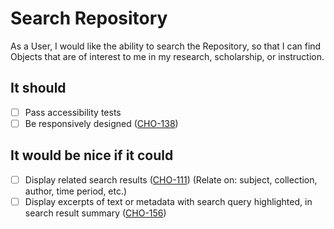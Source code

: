 # Search Repository

As a User, I would like the ability to search the Repository, so that I can find Objects that are of interest to me in my research, scholarship, or instruction.

## It should

- [ ] Pass accessibility tests
- [ ] Be responsively designed ([CHO-138](https://github.com/psu-libraries/cho/issues/138))

## It would be nice if it could

- [ ] Display related search results ([CHO-111](https://github.com/psu-libraries/cho/issues/111)) (Relate on: subject, collection, author, time period, etc.)
- [ ] Display excerpts of text or metadata with search query highlighted, in search result summary ([CHO-156](https://github.com/psu-libraries/cho/issues/156))
